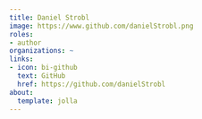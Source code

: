 ```yaml
---
title: Daniel Strobl
image: https://www.github.com/danielStrobl.png
roles:
- author
organizations: ~
links:
- icon: bi-github
  text: GitHub
  href: https://github.com/danielStrobl
about:
  template: jolla
---
```


